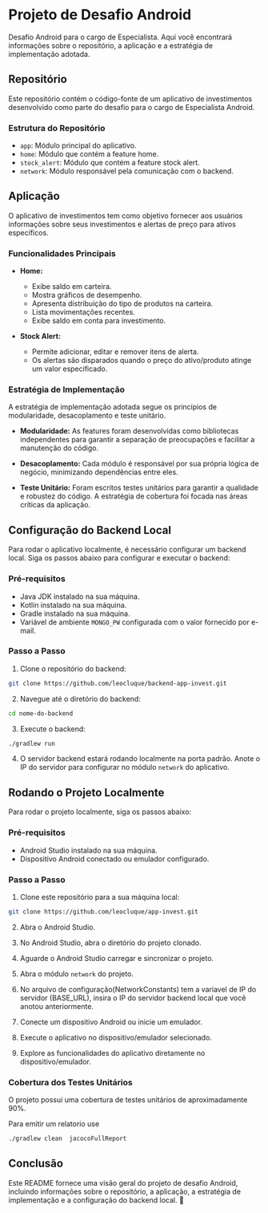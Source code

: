 #  Projeto de Desafio Android

Desafio Android para o cargo de Especialista. Aqui você encontrará informações sobre o repositório, a aplicação e a estratégia de implementação adotada.

## Repositório

Este repositório contém o código-fonte de um aplicativo de investimentos desenvolvido como parte do desafio para o cargo de Especialista Android.

### Estrutura do Repositório

- `app`: Módulo principal do aplicativo.
- `home`: Módulo que contém a feature home.
- `stock_alert`: Módulo que contém a feature stock alert.
- `network`: Módulo responsável pela comunicação com o backend.

## Aplicação

O aplicativo de investimentos tem como objetivo fornecer aos usuários informações sobre seus investimentos e alertas de preço para ativos específicos.

### Funcionalidades Principais

- **Home:**
    - Exibe saldo em carteira.
    - Mostra gráficos de desempenho.
    - Apresenta distribuição do tipo de produtos na carteira.
    - Lista movimentações recentes.
    - Exibe saldo em conta para investimento.

- **Stock Alert:**
    - Permite adicionar, editar e remover itens de alerta.
    - Os alertas são disparados quando o preço do ativo/produto atinge um valor especificado.

### Estratégia de Implementação

A estratégia de implementação adotada segue os princípios de modularidade, desacoplamento e teste unitário.

- **Modularidade:** As features foram desenvolvidas como bibliotecas independentes para garantir a separação de preocupações e facilitar a manutenção do código.

- **Desacoplamento:** Cada módulo é responsável por sua própria lógica de negócio, minimizando dependências entre eles.

- **Teste Unitário:** Foram escritos testes unitários para garantir a qualidade e robustez do código. A estratégia de cobertura foi focada nas áreas críticas da aplicação.

## Configuração do Backend Local

Para rodar o aplicativo localmente, é necessário configurar um backend local. Siga os passos abaixo para configurar e executar o backend:

### Pré-requisitos

- Java JDK instalado na sua máquina.
- Kotlin instalado na sua máquina.
- Gradle instalado na sua máquina.
- Variável de ambiente `MONGO_PW` configurada com o valor fornecido por e-mail.

### Passo a Passo

1. Clone o repositório do backend:

```bash
git clone https://github.com/leocluque/backend-app-invest.git
```

2. Navegue até o diretório do backend:

```bash
cd nome-do-backend
```

3. Execute o backend:

```bash
./gradlew run
```

4. O servidor backend estará rodando localmente na porta padrão. Anote o IP do servidor para configurar no módulo `network` do aplicativo.

## Rodando o Projeto Localmente

Para rodar o projeto localmente, siga os passos abaixo:

### Pré-requisitos

- Android Studio instalado na sua máquina.
- Dispositivo Android conectado ou emulador configurado.

### Passo a Passo

1. Clone este repositório para a sua máquina local:

```bash
git clone https://github.com/leocluque/app-invest.git
```

2. Abra o Android Studio.

3. No Android Studio, abra o diretório do projeto clonado.

4. Aguarde o Android Studio carregar e sincronizar o projeto.

5. Abra o módulo `network` do projeto.

6. No arquivo de configuração(NetworkConstants) tem a variavel de IP do servidor (BASE_URL), insira o IP do servidor backend local que você anotou anteriormente.

7. Conecte um dispositivo Android ou inicie um emulador.

8. Execute o aplicativo no dispositivo/emulador selecionado.

9. Explore as funcionalidades do aplicativo diretamente no dispositivo/emulador.

### Cobertura dos Testes Unitários

O projeto possui uma cobertura de testes unitários de aproximadamente 90%.

Para emitir um relatorio use 
```bash
./gradlew clean  jacocoFullReport
```

## Conclusão

Este README fornece uma visão geral do projeto de desafio Android, incluindo informações sobre o repositório, a aplicação, a estratégia de implementação e a configuração do backend local. 🚀
